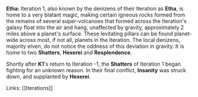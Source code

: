 **Etha:**
Iteration 1, also known by the denizens of their Iteration as **Etha**, is home to a very blatant magic, making certain igneous rocks formed from the remains of several super-volcanoes that formed across the Iteration's galaxy float into the air and hang, unaffected by gravity, approximately 2 miles above a planet's surface. These levitating pillars can be found planet-wide across most, if not all, planets in the Iteration. The local denizens, majority elven, do not notice the oddness of this deviation in gravity. It is home to two **Shatters**, **Hexerei** and **Resplendence**.

Shortly after **K1**'s return to Iteration -1, the **Shatters** of Iteration 1 began fighting for an unknown reason. In their final conflict, **Insanity** was struck down, and supplanted by **Hexerei**.

Links:
[[Iterations]]